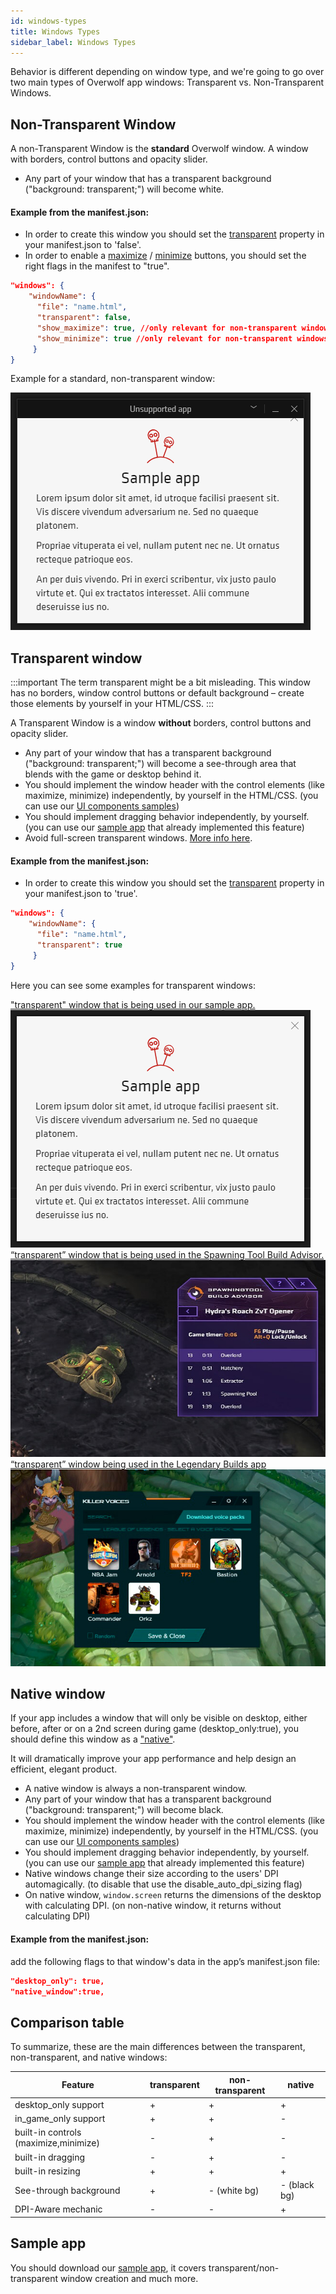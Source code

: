 ```yaml
---
id: windows-types
title: Windows Types
sidebar_label: Windows Types
---
```


Behavior is different depending on window type, and we're going to go over two main types of Overwolf app windows: Transparent vs. Non-Transparent Windows.

##  Non-Transparent Window

A non-Transparent Window is the **standard** Overwolf window. A window with borders, control buttons and opacity slider.  

 * Any part of your window that has a transparent background ("background: transparent;") will become white.
 
#### Example from the manifest.json:

* In order to create this window you should set the [transparent](../api/manifest-json#window-transparent) property in your manifest.json to 'false'.
* In order to enable a [maximize](../api/manifest-json#show_maximize) / [minimize](../api/manifest-json#windows-show_minimize) buttons, you should set the right flags in the manifest to "true".

```json
"windows": {
    "windowName": {
      "file": "name.html",
      "transparent": false,
      "show_maximize": true, //only relevant for non-transparent windows
      "show_minimize": true //only relevant for non-transparent windows
     }
}
```

Example for a standard, non-transparent window:

![standard window](../assets/standard-window.png)

## Transparent window

:::important
The term transparent might be a bit misleading. This window has no borders, window control buttons or default background – create those elements by yourself in your HTML/CSS.
:::

A Transparent Window is a window **without** borders, control buttons and opacity slider.  

* Any part of your window that has a transparent background ("background: transparent;") will become a see-through area that blends with the game or desktop behind it.
* You should implement the window header with the control elements (like maximize, minimize) independently, by yourself in the HTML/CSS. (you can use our [UI components samples](../start/sample-app-ui-components))
* You should implement dragging behavior independently, by yourself. (you can use our [sample app](../start/sample-app-overview) that already implemented this feature)
* Avoid full-screen transparent windows. [More info here](windows-tips#avoid-full-screen-transparent-windows).

#### Example from the manifest.json:

* In order to create this window you should set the [transparent](../api/manifest-json#window-transparent) property in your manifest.json to 'true'.

```json
"windows": {
    "windowName": {
      "file": "name.html",
      "transparent": true
     }
}
```

Here you can see some examples for transparent windows:

<div class="box" data-slick='{"variableWidth": true}'>
  <a data-fancybox="gallery1" data-caption="transparent window sample app" href="../assets/transparent-window.png">
  "transparent" window that is being used in our sample app. 
    <span class="thumb">
      <img src="../assets/transparent-window.png" alt="transparent window">
    </span>
  </a>
  <a data-fancybox="gallery1" data-caption="1366×775 Window size" href="../assets/transparent-overwolf-window-2.jpg">
  “transparent” window that is being used in the Spawning Tool Build Advisor. 
    <span class="thumb">
      <img src="../assets/transparent-overwolf-window-2.jpg" alt="1366×775 Window size">
    </span>
  </a>
  <a data-fancybox="gallery1" data-caption="1680×980 Window size" href="../assets/transparent-overwolf-window-3.jpg">
  “transparent” window being used in the Legendary Builds app
    <span class="thumb">
      <img src="../assets/transparent-overwolf-window-3.jpg" alt="1680×980 Window size">
    </span>
  </a>
</div>

## Native window

If your app includes a window that will only be visible on desktop, either before, after or on a 2nd screen during game (desktop_only:true), you should define this window as a ["native"](../api/manifest-json#native_window).  

It will dramatically improve your app performance and help design an efficient, elegant product.

* A native window is always a non-transparent window.
* Any part of your window that has a transparent background ("background: transparent;") will become black.
* You should implement the window header with the control elements (like maximize, minimize) independently, by yourself in the HTML/CSS. (you can use our [UI components samples](../start/sample-app-ui-components))
* You should implement dragging behavior independently, by yourself. (you can use our [sample app](../start/sample-app-overview) that already implemented this feature)
* Native windows change their size according to the users' DPI automagically. (to disable that use the disable_auto_dpi_sizing flag)
* On native window, `window.screen` returns the dimensions of the desktop with calculating DPI. (on non-native window, it returns without calculating DPI)

#### Example from the manifest.json:

add the following flags to that window's data in the app’s manifest.json file:

```json
"desktop_only": true,
"native_window":true,
```

## Comparison table

To summarize, these are the main differences between the transparent, non-transparent, and native windows:

Feature                    | transparent              | non-transparent                | native                       |
-------------------------- | -------------------------| ------------------------------ |------------------------------|
desktop_only support       | +                        | +                              | +                            |
in_game_only support       | +                        | +                              | -                            |
built-in controls (maximize,minimize)         | -     | +                              | -                            |
built-in dragging          | -                        | +                              | -                            |
built-in resizing          | +                        | +                              | +                            |
See-through background     | +                        | - (white bg)                   | - (black bg)                 |
DPI-Aware mechanic         | -                        | -                              | +                            |
       
## Sample app

You should download our [sample app](../start/sample-app-overview), it covers transparent/non-transparent window creation and much more.
